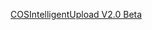 [COSIntelligentUpload V2.0 Beta](http://admintony.com/2018/03/05/%E8%85%BE%E8%AE%AF%E4%BA%91COS%E5%9B%BE%E5%BA%8A%E6%99%BA%E8%83%BD%E4%B8%8A%E4%BC%A0%E5%B7%A5%E5%85%B7%E7%BC%96%E5%86%99/)
